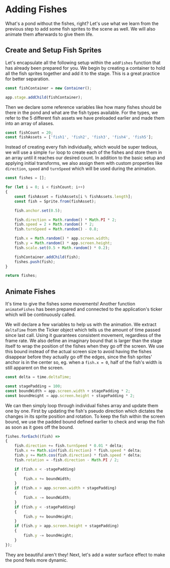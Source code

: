 # Adding Fishes

What's a pond without the fishes, right? Let's use what we learn from the previous step to add some fish sprites to the scene as well. We will also animate them afterwards to give them life.

## Create and Setup Fish Sprites

Let's encapsulate all the following setup within the `addFishes` function that has already been prepared for you. We begin by creating a container to hold all the fish sprites together and add it to the stage. This is a great practice for better separation.

```javascript
const fishContainer = new Container();

app.stage.addChild(fishContainer);
```

Then we declare some reference variables like how many fishes should be there in the pond and what are the fish types available. For the types, we refer to the 5 different fish assets we have preloaded earlier and made them into an array of aliases.

```javascript
const fishCount = 20;
const fishAssets = ['fish1', 'fish2', 'fish3', 'fish4', 'fish5'];
```

Instead of creating every fish individually, which would be super tedious, we will use a simple `for` loop to create each of the fishes and store them in an array until it reaches our desired count. In addition to the basic setup and applying initial transforms, we also assign them with custom properties like `direction`, `speed` and `turnSpeed` which will be used during the animation.

```javascript
const fishes = [];

for (let i = 0; i < fishCount; i++)
{
    const fishAsset = fishAssets[i % fishAssets.length];
    const fish = Sprite.from(fishAsset);

    fish.anchor.set(0.5);

    fish.direction = Math.random() * Math.PI * 2;
    fish.speed = 2 + Math.random() * 2;
    fish.turnSpeed = Math.random() - 0.8;

    fish.x = Math.random() * app.screen.width;
    fish.y = Math.random() * app.screen.height;
    fish.scale.set(0.5 + Math.random() * 0.2);

    fishContainer.addChild(fish);
    fishes.push(fish);
}

return fishes;
```

## Animate Fishes

It's time to give the fishes some movements! Another function `animateFishes` has been prepared and connected to the application's ticker which will be continuously called. 

We will declare a few variables to help us with the animation. We extract `deltaTime` from the Ticker object which tells us the amount of time passed since last call. Using it guarantees consistent movement, regardless of the frame rate. We also define an imaginary bound that is larger than the stage itself to wrap the position of the fishes when they go off the screen. We use this bound instead of the actual screen size to avoid having the fishes disappear before they actually go off the edges, since the fish sprites' anchor is in the center so, eg. when a `fish.x = 0`, half of the fish's width is still apparent on the screen.

```javascript
const delta = time.deltaTime;

const stagePadding = 100;
const boundWidth = app.screen.width + stagePadding * 2;
const boundHeight = app.screen.height + stagePadding * 2;
```

We can then simply loop through individual fishes array and update them one by one. First by updating the fish's pseudo direction which dictates the changes in its sprite position and rotation. To keep the fish within the screen bound, we use the padded bound defined earlier to check and wrap the fish as soon as it goes off the bound.

```javascript
fishes.forEach((fish) =>
{
    fish.direction += fish.turnSpeed * 0.01 * delta;
    fish.x += Math.sin(fish.direction) * fish.speed * delta;
    fish.y += Math.cos(fish.direction) * fish.speed * delta;
    fish.rotation = -fish.direction - Math.PI / 2;

    if (fish.x < -stagePadding)
    {
        fish.x += boundWidth;
    }
    if (fish.x > app.screen.width + stagePadding)
    {
        fish.x -= boundWidth;
    }
    if (fish.y < -stagePadding)
    {
        fish.y += boundHeight;
    }
    if (fish.y > app.screen.height + stagePadding)
    {
        fish.y -= boundHeight;
    }
});
```

They are beautiful aren't they! Next, let's add a water surface effect to make the pond feels more dynamic.
